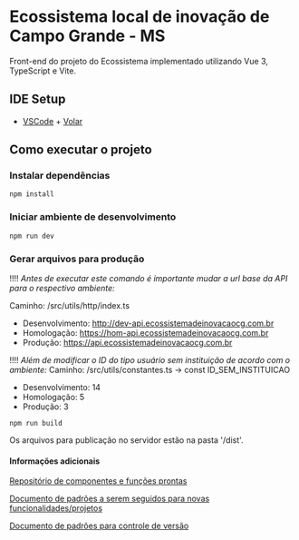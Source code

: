 # Ecossistema local de inovação de Campo Grande - MS

Front-end do projeto do Ecossistema implementado utilizando Vue 3, TypeScript e Vite.

## IDE Setup

- [VSCode](https://code.visualstudio.com/) + [Volar](https://marketplace.visualstudio.com/items?itemName=johnsoncodehk.volar)

## Como executar o projeto

### Instalar dependências
```
npm install
```

### Iniciar ambiente de desenvolvimento
```
npm run dev
```

### Gerar arquivos para produção
!!!!
*Antes de executar este comando é importante mudar a url base da API para o respectivo ambiente:*

Caminho: /src/utils/http/index.ts
* Desenvolvimento: http://dev-api.ecossistemadeinovacaocg.com.br
* Homologação: https://hom-api.ecossistemadeinovacaocg.com.br
* Produção: https://api.ecossistemadeinovacaocg.com.br

!!!!
*Além de modificar o ID do tipo usuário sem instituição de acordo com o ambiente:*
Caminho: /src/utils/constantes.ts -> const ID_SEM_INSTITUICAO
* Desenvolvimento: 14
* Homologação: 5
* Produção: 3
```
npm run build
```
Os arquivos para publicação no servidor estão na pasta '/dist'.

#### Informações adicionais

[Repositório de componentes e funções prontas](https://dev.azure.com/startupsesims/Labs/_git/reutilizaveis)

[Documento de padrões a serem seguidos para novas funcionalidades/projetos](https://sesims.sharepoint.com/:w:/s/Startup513/EaMDAk2k_-REjXMhjqN65n0B1mlstVSkJeFwiLK80itMpA?e=T1hN2k)

[Documento de padrões para controle de versão](https://sesims.sharepoint.com/:w:/s/Startup513/ETF6DDxgyJ1CgaPOBmJQJ94BEW8DIYRZ0k9YHUChnX7AwQ?e=rSrCVU)